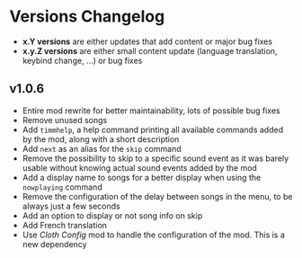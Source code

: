 # Versions Changelog

* **x.Y versions** are either updates that add content or major bug fixes
* **x.y.Z versions** are either small content update (language translation, keybind change, ...) or bug fixes

## v1.0.6
* Entire mod rewrite for better maintainability, lots of possible bug fixes
* Remove unused songs
* Add `timmhelp`, a help command printing all available commands added by the mod, along with
  a short description
* Add `next` as an alias for the `skip` command
* Remove the possibility to skip to a specific sound event as it was barely usable without knowing actual
  sound events added by the mod
* Add a display name to songs for a better display when using the `nowplaying` command
* Remove the configuration of the delay between songs in the menu, to be always just a few seconds
* Add an option to display or not song info on skip
* Add French translation
* Use *Cloth Config* mod to handle the configuration of the mod. This is a new dependency
